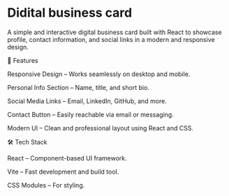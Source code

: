 # Didital business card

A simple and interactive digital business card built with React to showcase profile, contact information, and social links in a modern and responsive design.

🚀 Features

Responsive Design – Works seamlessly on desktop and mobile.

Personal Info Section – Name, title, and short bio.

Social Media Links – Email, LinkedIn, GitHub, and more.

Contact Button – Easily reachable via email or messaging.

Modern UI – Clean and professional layout using React and CSS.

🛠️ Tech Stack

React – Component-based UI framework.

Vite – Fast development and build tool.

CSS Modules – For styling.